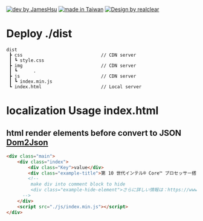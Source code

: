 [![dev by JamesHsu](https://img.shields.io/badge/Dev%20by-Jameshsu1125-green)](https://github.com/jameshsu1125/) [![made in Taiwan](https://img.shields.io/badge/Made%20in-Taiwan-orange)](https://github.com/jameshsu1125/) [![Design by realclear](https://img.shields.io/badge/Design%20by-瑞采數位科技-yellow)](http://realclear.com.tw/)

# Deploy ./dist

```
dist
 ┣ css                             // CDN server
 ┃ ┗ style.css
 ┣ img                             // CDN server
 ┃ ┗      .
 ┣ js                              // CDN server
 ┃ ┗ index.min.js
 ┗ index.html                      // Local server
```

# localization Usage index.html

## html render elements before convert to JSON [Dom2Json](https://github.com/jameshsu1125/lesca#dom2json)

```html
<div class="main">
	<div class="index">
		<div class="Key">value</div>
		<div class="example-title">第 10 世代インテル® Core™ プロセッサー搭載</div>
		<!--
         make div into comment block to hide
         <div class="example-hide-element">さらに詳しい情報は：https://www.asus.com/jp/</div>
      -->
	</div>
	<script src="./js/index.min.js"></script>
</div>
```
